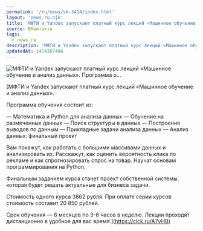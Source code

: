 ```yaml
---
permalink: '/ru/news/vk-3414/index.html'
layout: 'news.ru.njk'
title: 'МФТИ и Yandex запускают платный курс лекций «Машинное обучение и анализ данных».    Программа о…'
source: ВКонтакте
tags:
  - news_ru
description: 'МФТИ и Yandex запускают платный курс лекций «Машинное обучение и анализ данных».    Программа о…'
updatedAt: 1474387406
---
```

![МФТИ и Yandex запускают платный курс лекций «Машинное обучение и анализ данных».    Программа о…](https://sun9-74.userapi.com/c636227/v636227484/26805/6vkp13Cay6A.jpg)

[МФТИ и Yandex запускают платный курс лекций «Машинное обучение и анализ данных». 
 
Программа обучения состоит из: 
 
— Математика и Python для анализа данных 
— Обучение на размеченных данных 
— Поиск структуры в данных 
— Построение выводов по данным 
— Прикладные задачи анализа данных 
— Анализ данных: финальный проект 
 
Вам покажут, как работать с большими массивами данных и анализировать их. Расскажут, как оценить вероятность клика по рекламе и как спрогнозировать спрос на товар. Научат основам программирования на Python. 
 
Финальным заданием курса станет проект собственной системы, которая будет решать актуальные для бизнеса задачи. 
 
Стоимость одного курса 3862 рубля. При оплате серии курсов стоимость составит 20 850 рублей. 
 
Срок обучения — 6 месяцев по 3-6 часов в неделю. Лекции проходят дистанционно в удобное для вас время.](https://clck.ru/A7vHB)
